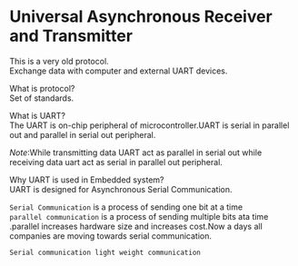 # Universal Asynchronous Receiver and Transmitter  

This is a very old protocol.   
Exchange data with computer and external UART devices. 

What is protocol?   
Set of standards.  

What is UART?  
The UART is on-chip peripheral of microcontroller.UART is serial in parallel out and parallel in serial out peripheral.  

*Note*:While transmitting data UART act as parallel in serial out while receiving data uart act as serial in parallel out peripheral.   

Why UART is used in Embedded system?  
UART is designed for Asynchronous Serial Communication.

`Serial Communication` is a process of sending one bit at a time   
`parallel communication` is a process of sending multiple bits ata time .parallel increases hardware size and increases cost.Now a days all companies are moving towards serial communication.   

`Serial communication light weight communication`   

